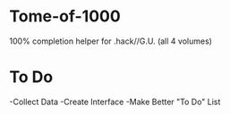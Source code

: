# Tome-of-1000
100% completion helper for .hack//G.U. (all 4 volumes)

# To Do
-Collect Data
-Create Interface
-Make Better "To Do" List